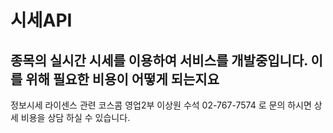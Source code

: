 # 시세API

## 종목의 실시간 시세를 이용하여 서비스를 개발중입니다. 이를 위해 필요한 비용이 어떻게 되는지요

정보시세 라이센스 관련 코스콤 영업2부 이상원 수석 02-767-7574 로 문의 하시면 상세 비용을 상담 하실 수 있습니다.



